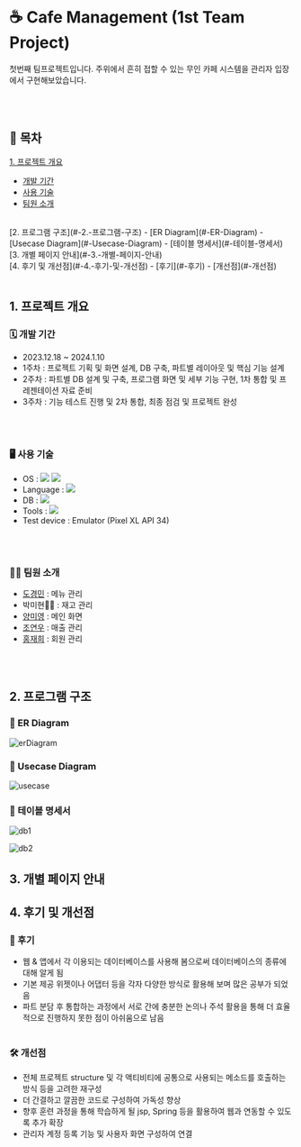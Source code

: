 # ☕ Cafe Management (1st Team Project)

첫번째 팀프로젝트입니다.
주위에서 흔히 접할 수 있는 무인 카페 시스템을 관리자 입장에서 구현해보았습니다.

<br><br>

## 🔖 목차
[1. 프로젝트 개요](#-1.-프로젝트-개요)
   - [개발 기간](#-개발-기간)
   - [사용 기술](#-사용-기술)
   - [팀원 소개](#-팀원-소개)
<br>
[2. 프로그램 구조](#-2.-프로그램-구조)
   - [ER Diagram](#-ER-Diagram)
   - [Usecase Diagram](#-Usecase-Diagram)
   - [테이블 명세서](#-테이블-명세서)
<br>
[3. 개별 페이지 안내](#-3.-개별-페이지-안내)
<br> 
[4. 후기 및 개선점](#-4.-후기-및-개선점)
   - [후기](#-후기)
   - [개선점](#-개선점)
<br><br>

## 1. 프로젝트 개요
### 🗓 개발 기간
* 2023.12.18 ~ 2024.1.10
* 1주차 : 프로젝트 기획 및 화면 설계, DB 구축, 파트별 레이아웃 및 핵심 기능 설계
* 2주차 : 파트별 DB 설계 및 구축, 프로그램 화면 및 세부 기능 구현, 1차 통합 및 프레젠테이션 자료 준비
* 3주차 : 기능 테스트 진행 및 2차 통합, 최종 점검 및 프로젝트 완성

<br><br>

### 🖥 사용 기술
* OS : <img src="https://img.shields.io/badge/windows 11-0078D4?style=for-the-badge&logo=windows11&logoColor=white"> <img src="https://img.shields.io/badge/android-34A853?style=for-the-badge&logo=android&logoColor=white"> 
* Language : <img src="https://img.shields.io/badge/java-007396?style=for-the-badge&logo=java&logoColor=white">
* DB : <img src="https://img.shields.io/badge/sqlite-003B57?style=for-the-badge&logo=sqlite&logoColor=white">
* Tools : <img src="https://img.shields.io/badge/android studio-3DDC84?style=for-the-badge&logo=androidstudio&logoColor=white">
* Test device : Emulator (Pixel XL API 34)

<br><br>
### 👩‍💻 팀원 소개
* [도경민](https://github.com/mindyhere)
  : 메뉴 관리
* 박미현🙋‍♀️
  : 재고 관리
* [양미영](https://github.com/didaldud)
  : 메인 화면
* [조연우](https://github.com/yunuyununu)
  : 매출 관리
* [홍재희](https://github.com/jh91019)
  : 회원 관리
  
<br><br>

## 2. 프로그램 구조
### 🔹 ER Diagram
![erDiagram](https://github.com/Miihyunee/CafeManagement/assets/151993240/70e248d1-a79c-42d5-b056-0240cd307183)


### 🔹 Usecase Diagram
![usecase](https://github.com/Miihyunee/CafeManagement/assets/151993240/1e849b0f-62ef-4467-bc7a-94c518d0e8af)


### 🔹 테이블 명세서
![db1](https://github.com/Miihyunee/CafeManagement/assets/151993240/373a261c-d24b-4264-8c71-c2d554cfe69f)

![db2](https://github.com/Miihyunee/CafeManagement/assets/151993240/a6a195b3-b6b0-4425-83f8-0f33286c63ce)



## 3. 개별 페이지 안내



## 4. 후기 및 개선점
### 📝 후기
- 웹 & 앱에서 각 이용되는 데이터베이스를 사용해 봄으로써 데이터베이스의 종류에 대해 알게 됨
- 기본 제공 위젯이나 어댑터 등을 각자 다양한 방식로 활용해 보며 많은 공부가 되었음
- 파트 분담 후 통합하는 과정에서 서로 간에 충분한 논의나 주석 활용을 통해 더 효율적으로 진행하지 못한 점이 아쉬움으로 남음
<br><br>
### 🛠 개선점
- 전체 프로젝트 structure 및 각 액티비티에 공통으로 사용되는 메소드를 호출하는 방식 등을 고려한 재구성
- 더 간결하고 깔끔한 코드로 구성하여 가독성 향상 
- 향후 훈련 과정을 통해 학습하게 될 jsp, Spring 등을 활용하여 웹과 연동할 수 있도록 추가 확장
- 관리자 계정 등록 기능 및 사용자 화면 구성하여 연결
